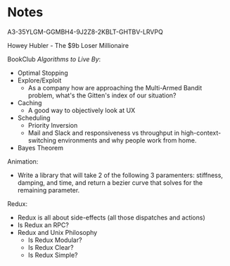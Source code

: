 # Notes

A3-35YLGM-GGMBH4-9J2Z8-2KBLT-GHTBV-LRVPQ

Howey Hubler - The $9b Loser Millionaire

BookClub *Algorithms to Live By*:
- Optimal Stopping
- Explore/Exploit
    - As a company how are approaching the Multi-Armed Bandit problem, what's the Gitten's index of our situation?
- Caching
    - A good way to objectively look at UX
- Scheduling
    - Priority Inversion
    - Mail and Slack and responsiveness vs throughput in high-context-switching environments and why people work from home.
- Bayes Theorem

Animation:
- Write a library that will take 2 of the following 3 paramenters: stiffness, damping, and time, and return a bezier curve that solves for the remaining parameter.

Redux:
- Redux is all about side-effects (all those dispatches and actions)
- Is Redux an RPC?
- Redux and Unix Philosophy
    - Is Redux Modular?
    - Is Redux Clear?
    - Is Redux Simple?

